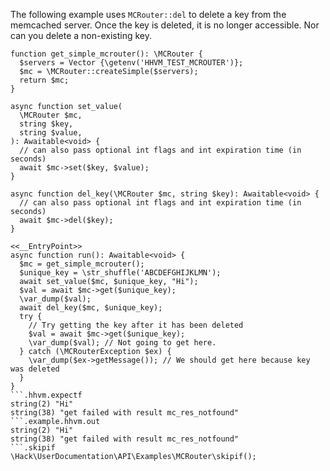The following example uses `MCRouter::del` to delete a key from the memcached server. Once the key is deleted, it is no longer accessible. Nor can you delete a non-existing key.

```basic-usage.hack
function get_simple_mcrouter(): \MCRouter {
  $servers = Vector {\getenv('HHVM_TEST_MCROUTER')};
  $mc = \MCRouter::createSimple($servers);
  return $mc;
}

async function set_value(
  \MCRouter $mc,
  string $key,
  string $value,
): Awaitable<void> {
  // can also pass optional int flags and int expiration time (in seconds)
  await $mc->set($key, $value);
}

async function del_key(\MCRouter $mc, string $key): Awaitable<void> {
  // can also pass optional int flags and int expiration time (in seconds)
  await $mc->del($key);
}

<<__EntryPoint>>
async function run(): Awaitable<void> {
  $mc = get_simple_mcrouter();
  $unique_key = \str_shuffle('ABCDEFGHIJKLMN');
  await set_value($mc, $unique_key, "Hi");
  $val = await $mc->get($unique_key);
  \var_dump($val);
  await del_key($mc, $unique_key);
  try {
    // Try getting the key after it has been deleted
    $val = await $mc->get($unique_key);
    \var_dump($val); // Not going to get here.
  } catch (\MCRouterException $ex) {
    \var_dump($ex->getMessage()); // We should get here because key was deleted
  }
}
```.hhvm.expectf
string(2) "Hi"
string(38) "get failed with result mc_res_notfound"
```.example.hhvm.out
string(2) "Hi"
string(38) "get failed with result mc_res_notfound"
```.skipif
\Hack\UserDocumentation\API\Examples\MCRouter\skipif();
```
